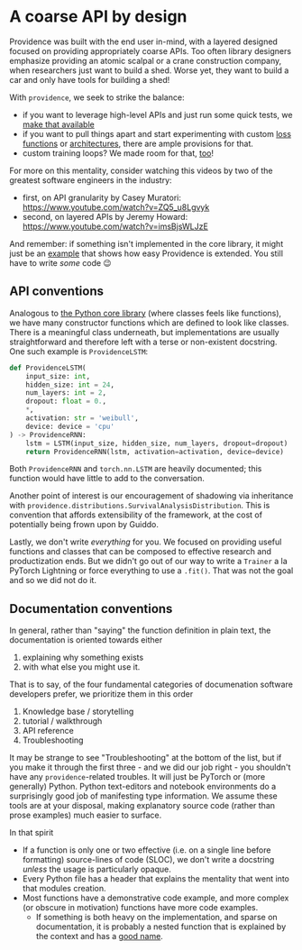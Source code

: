 <!-- 
**Raytheon Technologies proprietary**
Export controlled - see license file
-->
# A coarse API by design
Providence was built with the end user in-mind, with a layered designed focused on providing appropriately coarse APIs.
Too often library designers emphasize providing an atomic scalpal or a crane construction company, when researchers just want to build a shed. Worse yet, they want to build a car and only have tools for building a shed!

With `providence`, we seek to strike the balance:
- if you want to leverage high-level APIs and just run some quick tests, we [make that available](./examples/01_2_high_level_api_with_overrides.py)
- if you want to pull things apart and start experimenting with custom [loss functions](./examples/05_custom_loss_with_low_level_api.py) or [architectures](./examples/02_mid_level_api_custom_model.py), there are ample provisions for that.
- custom training loops? We made room for that, [too](./examples/03_custom_training_via_high_and_mid_level_api.py)!

For more on this mentality, consider watching this videos by two of the greatest software engineers in the industry:
- first, on API granularity by Casey Muratori: https://www.youtube.com/watch?v=ZQ5_u8Lgvyk
- second, on layered APIs by Jeremy Howard: https://www.youtube.com/watch?v=imsBjsWLJzE

And remember: if something isn't implemented in the core library, it might just be an [example](./examples/) that shows how easy Providence is extended. You still have to write _some_ code 😉


## API conventions
Analogous to [the Python core library][itertools-cycle-example] (where classes feels like functions), we have many constructor functions which are defined to look like classes.
There is a meaningful class underneath, but implementations are usually straightforward and therefore left with a terse or non-existent docstring. One such example is `ProvidenceLSTM`:

```python
def ProvidenceLSTM(
    input_size: int,
    hidden_size: int = 24,
    num_layers: int = 2,
    dropout: float = 0.,
    *,
    activation: str = 'weibull',
    device: device = 'cpu'
) -> ProvidenceRNN:
    lstm = LSTM(input_size, hidden_size, num_layers, dropout=dropout)
    return ProvidenceRNN(lstm, activation=activation, device=device)
```
Both `ProvidenceRNN` and `torch.nn.LSTM` are heavily documented; this function would have little to add to the conversation.

Another point of interest is our encouragement of shadowing via inheritance with `providence.distributions.SurvivalAnalysisDistribution`.
This is convention that affords extensibility of the framework, at the cost of potentially being frown upon by Guiddo.

Lastly, we don't write _everything_ for you. We focused on providing useful functions and classes that can be composed to effective research and productization ends.
But we didn't go out of our way to write a `Trainer` a la PyTorch Lightning or force everything to use a `.fit()`. That was not the goal and so we did not do it.

## Documentation conventions
In general, rather than "saying" the function definition in plain text, the documentation is oriented towards either
1. explaining why something exists
2. with what else you might use it.

That is to say, of the four fundamental categories of documenation software developers prefer, we prioritize them in this order
1. Knowledge base / storytelling
1. tutorial / walkthrough
1. API reference
1. Troubleshooting

It may be strange to see "Troubleshooting" at the bottom of the list, but if you make it through the first three - and we did our job right - you shouldn't have any `providence`-related troubles. It will just be PyTorch or (more generally) Python.
Python text-editors and notebook environments do a surprisingly good job of manifesting type information. We assume these tools are at your disposal, making explanatory source code (rather than prose examples) much easier to surface.

In that spirit
- If a function is only one or two effective (i.e. on a single line before formatting) source-lines of code (SLOC), we don't write a docstring _unless_ the usage is particularly opaque.
- Every Python file has a header that explains the mentality that went into that modules creation.
- Most functions have a demonstrative code example, and more complex (or obscure in motivation) functions have more code examples.
  - If something is both heavy on the implementation, and sparse on documentation, it is probably a nested function that is explained by the context and has a [good name](https://stackoverflow.com/questions/1991324/function-naming-conventions).



<!-- links -->
[itertools-cycle-example]: https://docs.python.org/3/library/itertools.html?highlight=cycle#itertools.cycle